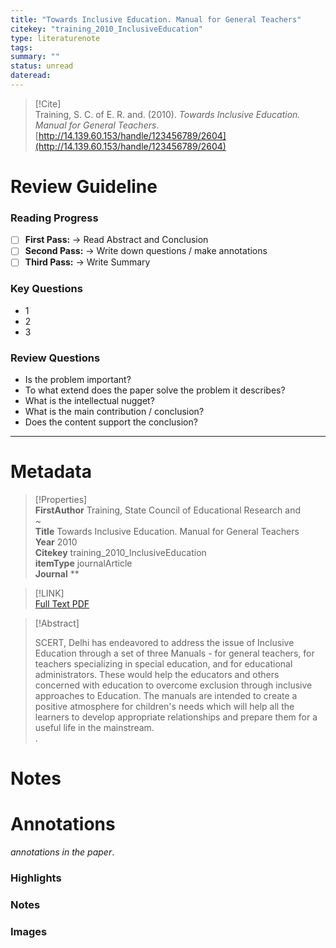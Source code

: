 ```yaml
---  
title: "Towards Inclusive Education. Manual for General Teachers"  
citekey: "training_2010_InclusiveEducation"  
type: literaturenote  
tags:   
summary: ""  
status: unread  
dateread:   
---  
```

  
> [!Cite]   
> Training, S. C. of E. R. and. (2010). _Towards Inclusive Education. Manual for General Teachers_. [http://14.139.60.153/handle/123456789/2604](http://14.139.60.153/handle/123456789/2604)  
  
# Review Guideline  
### Reading Progress  
- [ ] **First Pass:** → Read Abstract and Conclusion  
- [ ] **Second Pass:** → Write down questions / make annotations  
- [ ] **Third Pass:** → Write Summary  
  
### Key Questions  
- 1  
- 2  
- 3  
  
### Review Questions  
- Is the problem important?  
- To what extend does the paper solve the problem it describes?  
- What is the intellectual nugget?  
- What is the main contribution / conclusion?  
- Does the content support the conclusion?  
  
---  
  
# Metadata  
  
>[!Properties]  
> **FirstAuthor** Training, State Council of Educational Research and    
~      
> **Title** Towards Inclusive Education. Manual for General Teachers    
> **Year** 2010     
> **Citekey** training_2010_InclusiveEducation    
> **itemType** journalArticle    
> **Journal** **      
  
> [!LINK]   
>  [Full Text PDF](zotero://select/library/items/Y59JPFJ4)  
  
> [!Abstract]  
>  
> SCERT, Delhi has endeavored to address the issue of Inclusive Education through a set 
of three Manuals - for general teachers, for teachers specializing in special education, 
and for educational administrators. These would help the educators and others 
concerned with education to overcome exclusion through inclusive approaches to 
Education. The manuals are intended to create a positive atmosphere for children's needs which will help all the learners to develop appropriate relationships and prepare them for a useful life in the mainstream.  
>.  
>   
# Notes  
  
>>  
  
  
# Annotations  
_annotations in the paper_.  
### Highlights  
  
  
  
### Notes  
  
  
  
### Images  
  
